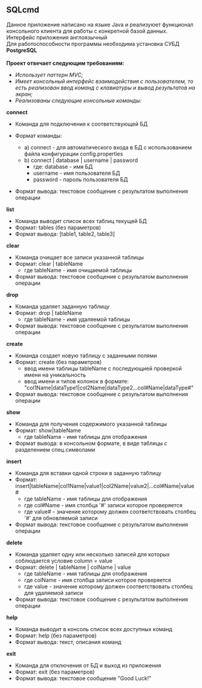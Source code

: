## SQLcmd
Данное приложение написано на языке Java и реализуюет функционал консольного клиента для работы с конкретной базой
данных. Интерфейс приложения англоязычный<br/>
Для работоспособности программы необходима установка СУБД **PostgreSQL**<br/><br/>
**Проект отвечает следующим требованиям:**
- _Использует паттерн MVC;_
- _Имеет консольный интерфейс взаимодействия с пользователем, то есть реализован ввод команд с клавиатуры и вывод 
результатов на экран;_
- _Реализованы следующие консольные команды:_

**сonnect**
- Команда для подключения к соответствующей БД
 
- Формат команды: 
    - a) connect - для автоматического входа в БД с использованием файла конфигурации config.properties
    - b) connect | database | username | password
        -   где: database - имя БД
        -   username -  имя пользователя БД
        -   password - пароль пользователя БД
- Формат вывода: текстовое сообщение с результатом выполнения операции

**list**
- Команда выводит список всех таблиц текущей БД
- Формат: tables (без параметров)
- Формат вывода: [table1, table2, table3]

**clear**
- Команда очищает все записи указанной таблицы
- Формат: clear | tableName
     - где tableName - имя очищаемой таблицы
- Формат вывода: текстовое сообщение с результатом выполнения операции

**drop**
- Команда удаляет заданную таблицу
- Формат: drop | tableName
     - где tableName - имя удаляемой таблицы
- Формат вывода: текстовое сообщение с результатом выполнения операции

**create**
- Команда создает новую таблицу с заданными полями 
- Формат: create (без параметров)
     - ввод имени таблицы tableName с последующией проверкой имени на уникальность
     - ввод имени и типов колонок в формате: "col1Name|dataType1|col2Name|dataType2...col#Name|dataType#"
- Формат вывода: текстовое сообщение с результатом выполнения операции

**show**
- Команда для получения содержимого указанной таблицы 
- Формат: show|tableName
     - где tableName - имя таблицы для отображения
- Формат вывода: в консольном формате, в виде таблицы с разделением спец.символами

**insert**
- Команда для вставки одной строки в заданную таблицу 
- Формат: insert|tableName|col1Name|value1|col2Name|value2|...col#Name|value#
     - где tableName - имя таблицы для отображения
     - где col#Name - имя столбца '#' записи которое проверяется
     - где value# -  значение которому должен соответствовать столбец '#' для обновляемой записи
- Формат вывода: текстовое сообщение с результатом выполнения операции

**delete**
- Команда удаляет одну или несколько записей для которых соблюдается условие column = value 
- Формат: delete | tableName | colName | value
     - где tableName - имя таблицы для отображения
     - где colName - имя столбца записи которое проверяется
     - где value -  значение которому должен соответствовать столбец для удаляемой записи
- Формат вывода: текстовое сообщение с результатом выполнения операции

**help**
- Команда выводит в консоль список всех доступных команд 
- Формат: help (без параметров)
- Формат вывода: текст, описания команд

**exit**
- Команда для отключения от БД и выход из приложения 
- Формат: exit (без параметров)
- Формат вывода: текстовое сообщение "Good Luck!"